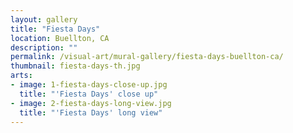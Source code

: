 ```yaml
---
layout: gallery
title: "Fiesta Days"
location: Buellton, CA
description: ""
permalink: /visual-art/mural-gallery/fiesta-days-buellton-ca/
thumbnail: fiesta-days-th.jpg
arts:
- image: 1-fiesta-days-close-up.jpg
  title: "'Fiesta Days' close up"
- image: 2-fiesta-days-long-view.jpg
  title: "'Fiesta Days' long view"
---
```

